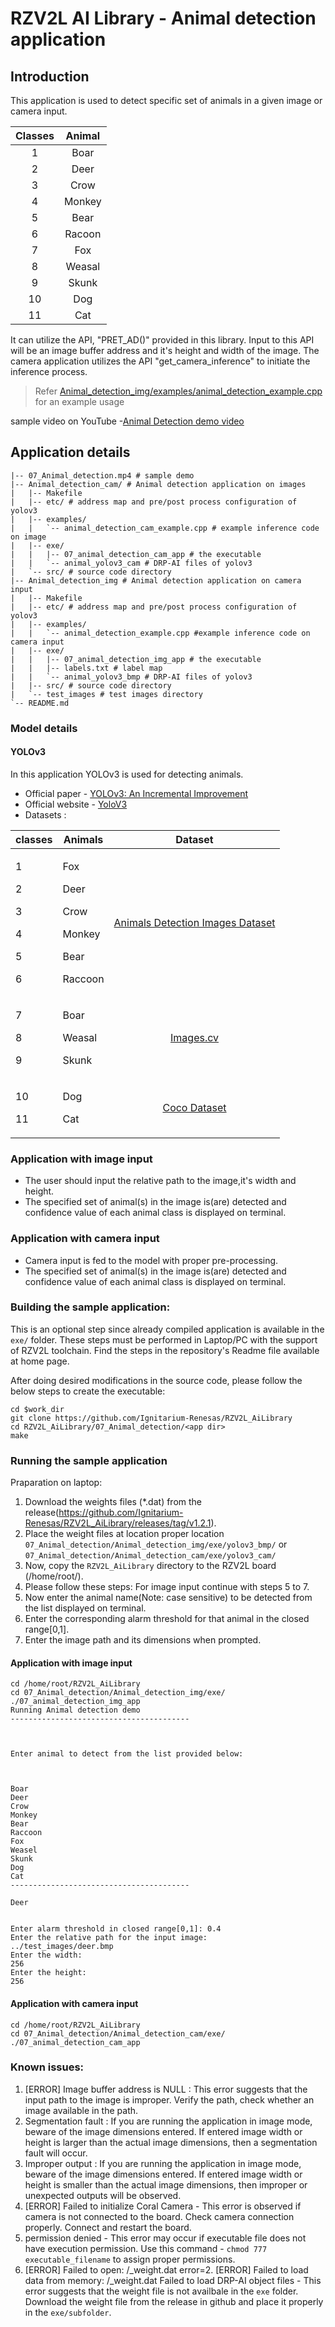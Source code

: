 # RZV2L AI Library - Animal detection application

## Introduction

This application is used to detect specific set of animals in a given image or camera input.

| Classes | Animal |
| :---: | :---: |
| 1 | Boar |
| 2 | Deer |
| 3 | Crow |
| 4 | Monkey |
| 5 | Bear |
| 6 | Racoon |
| 7 | Fox |
| 8 | Weasal |
| 9 | Skunk |
| 10 | Dog |
| 11 | Cat |


It can utilize the API, "PRET_AD()" provided in this library. Input to this API will be an image buffer address and it's height and width of the image. The camera application utilizes the API "get_camera_inference" to initiate the inference process.
> Refer [Animal_detection_img/examples/animal_detection_example.cpp](animal_detection_img/examples/animal_detection_example.cpp) for an example usage

sample video on YouTube -[Animal Detection demo video](https://youtu.be/sJgDmCYcef4)

## Application details
```
|-- 07_Animal_detection.mp4 # sample demo
|-- Animal_detection_cam/ # Animal detection application on images
|   |-- Makefile
|   |-- etc/ # address map and pre/post process configuration of yolov3
|   |-- examples/
|   |   `-- animal_detection_cam_example.cpp # example inference code on image
|   |-- exe/
|   |   |-- 07_animal_detection_cam_app # the executable
|   |   `-- animal_yolov3_cam # DRP-AI files of yolov3
|   `-- src/ # source code directory
|-- Animal_detection_img # Animal detection application on camera input
|   |-- Makefile
|   |-- etc/ # address map and pre/post process configuration of yolov3
|   |-- examples/
|   |   `-- animal_detection_example.cpp #example inference code on camera input
|   |-- exe/
|   |   |-- 07_animal_detection_img_app # the executable
|   |   |-- labels.txt # label map
|   |   `-- animal_yolov3_bmp # DRP-AI files of yolov3
|   |-- src/ # source code directory
|   `-- test_images # test images directory
`-- README.md
```

### Model details

#### YOLOv3
In this application YOLOv3 is used for detecting animals.
- Official paper - [YOLOv3: An Incremental Improvement](https://arxiv.org/pdf/1804.02767.pdf)
- Official website - [YoloV3](https://github.com/AlexeyAB/darknet)
- Datasets :  

| classes | Animals | Dataset |
| --- | --- | :---: |
|<p> 1 <p> 2 <p> 3 <p> 4 <p> 5 <p> 6 |<p> Fox <p> Deer <p> Crow <p> Monkey <p> Bear <p> Raccoon | [Animals Detection Images Dataset](https://www.kaggle.com/datasets/antoreepjana/animals-detection-images-dataset) |
|<p> 7 <p> 8 <p> 9 |<p> Boar <p> Weasal <p> Skunk | [Images.cv](https://images.cv) |
|<p> 10 <p> 11 |<p> Dog <p> Cat | [Coco Dataset](https://cocodataset.org/#download) |

### Application with image input
- The user should input the relative path to the image,it's width and height.
- The specified set of animal(s) in the image is(are) detected and confidence value of each animal class is displayed on terminal.

### Application with camera input
- Camera input is fed to the model with proper pre-processing.
- The specified set of animal(s) in the image is(are) detected and confidence value of each animal class is displayed on terminal.

### Building the sample application:

This is an optional step since already compiled application is available in the `exe/` folder.
These steps must be performed in Laptop/PC with the support of RZV2L toolchain. Find the steps in the repository's Readme file available at home page.

After doing desired modifications in the source code, please follow the below steps to create the executable: 

```
cd $work_dir
git clone https://github.com/Ignitarium-Renesas/RZV2L_AiLibrary 
cd RZV2L_AiLibrary/07_Animal_detection/<app dir>
make
```

### Running the sample application
Praparation on laptop:
1. Download the weights files (*.dat) from the release(https://github.com/Ignitarium-Renesas/RZV2L_AiLibrary/releases/tag/v1.2.1).
2. Place the weight files at location proper location `07_Animal_detection/Animal_detection_img/exe/yolov3_bmp/` or `07_Animal_detection/Animal_detection_cam/exe/yolov3_cam/`
3. Now, copy the `RZV2L_AiLibrary` directory to the RZV2L board (/home/root/).
4. Please follow these steps:
For image input continue with steps 5 to 7.
5. Now enter the animal name(Note: case sensitive) to be detected from the list displayed on terminal.
6. Enter the corresponding alarm threshold for that animal in the closed range[0,1].
7. Enter the image path and its dimensions when prompted.

#### Application with image input
```
cd /home/root/RZV2L_AiLibrary 
cd 07_Animal_detection/Animal_detection_img/exe/
./07_animal_detection_img_app
Running Animal detection demo
----------------------------------------

 

Enter animal to detect from the list provided below:

 

Boar
Deer
Crow
Monkey
Bear
Raccoon
Fox
Weasel
Skunk
Dog
Cat
----------------------------------------

Deer

 
Enter alarm threshold in closed range[0,1]: 0.4
Enter the relative path for the input image:
../test_images/deer.bmp
Enter the width:
256
Enter the height:
256
```

#### Application with camera input
```
cd /home/root/RZV2L_AiLibrary 
cd 07_Animal_detection/Animal_detection_cam/exe/
./07_animal_detection_cam_app
```
### Known issues:
1. [ERROR] Image buffer address is NULL : This error suggests that the input path to the image is improper. Verify the path, check whether an image available in the path.
2. Segmentation fault : If you are running the application in image mode, beware of the image dimensions entered. If entered image width or height is larger than the actual image dimensions, then a segmentation fault will occur.
3. Improper output : If you are running the application in image mode, beware of the image dimensions entered. If entered image width or height is smaller than the actual image dimensions, then improper or unexpected outputs will be observed.
4. [ERROR] Failed to initialize Coral Camera - This error is observed if camera is not connected to the board. Check camera connection properly. Connect and restart the board.
5. permission denied - This error may occur if executable file does not have execution permission. Use this command - `chmod 777 executable_filename` to assign proper permissions.
6. [ERROR] Failed to open: <prefix>/<prefix>_weight.dat error=2. [ERROR] Failed to load data from memory: <prefix>/<prefix>_weight.dat Failed to load DRP-AI object files - This error suggests that the weight file is not availbale in the `exe` folder. Download the weight file from the release in github and place it properly in the `exe/subfolder`.

